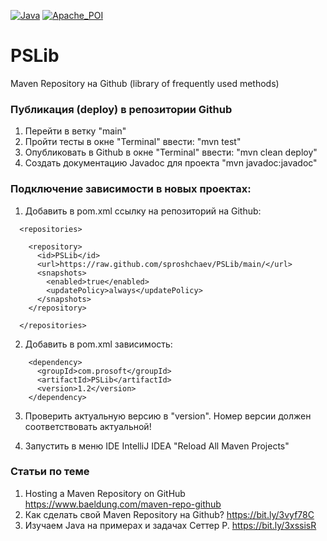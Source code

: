 [![Java](https://img.shields.io/badge/Java-E43222??style=for-the-badge&logo=java&logoColor=FFFFFF)](https://java.com/)
[![Apache_POI](https://img.shields.io/badge/Apache_POI-F7F7F7??style=for-the-badge&logo=Apache&logoColor=C85D38)](https://poi.apache.org/)

# PSLib

Maven Repository на Github (library of frequently used methods)

### Публикация (deploy) в репозитории Github 
1. Перейти в ветку "main"
2. Пройти тесты в окне "Terminal" ввести: "mvn test"
3. Опубликовать в Github в окне "Terminal" ввести: "mvn clean deploy"
4. Создать документацию Javadoc для проекта "mvn javadoc:javadoc"

### Подключение зависимости в новых проектах:
1. Добавить в pom.xml ссылку на репозиторий на Github: 

<!--
  <repositories>

    <repository>
      <id>PSLib</id>
      <url>https://raw.github.com/sproshchaev/PSLib/main/</url>
      <snapshots>
        <enabled>true</enabled>
        <updatePolicy>always</updatePolicy>
      </snapshots>
    </repository>

  </repositories> 
-->

<pre><code>  &lt;repositories&gt;

    &lt;repository&gt;
      &lt;id&gt;PSLib&lt;/id&gt;
      &lt;url&gt;https://raw.github.com/sproshchaev/PSLib/main/&lt;/url&gt;
      &lt;snapshots&gt;
        &lt;enabled&gt;true&lt;/enabled&gt;
        &lt;updatePolicy&gt;always&lt;/updatePolicy&gt;
      &lt;/snapshots&gt;
    &lt;/repository&gt;

  &lt;/repositories&gt; 
</code></pre>

2. Добавить в pom.xml зависимость: 

<!--
    <dependency>
      <groupId>com.prosoft</groupId>
      <artifactId>PSLib</artifactId>
      <version>1.2</version>
    </dependency> 
-->

<pre><code>    &lt;dependency&gt;
      &lt;groupId&gt;com.prosoft&lt;/groupId&gt;
      &lt;artifactId&gt;PSLib&lt;/artifactId&gt;
      &lt;version&gt;1.2&lt;/version&gt;
    &lt;/dependency&gt; 
</code></pre>

3. Проверить актуальную версию в "version". Номер версии должен соответствовать актуальной! 

4. Запустить в меню IDE IntelliJ IDEA "Reload All Maven Projects"

### Статьи по теме
1. Hosting a Maven Repository on GitHub https://www.baeldung.com/maven-repo-github
2. Как сделать свой Maven Repository на Github? https://bit.ly/3vyf78C
3. Изучаем Java на примерах и задачах Сеттер Р. https://bit.ly/3xssisR


<!-- Пример проекта для тестирования Java\IDEAProjects2 (класс PSLibTest) -->

